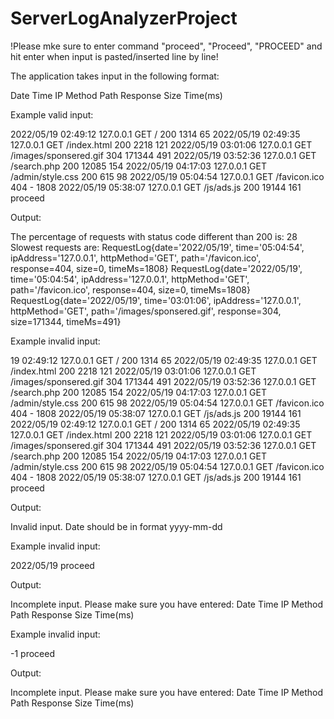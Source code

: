# ServerLogAnalyzerProject

!Please mke sure to enter command "proceed", "Proceed", "PROCEED" and hit enter when input is pasted/inserted line by line!

The application takes input in the following format:

Date  Time  IP  Method  Path  Response  Size  Time(ms)

Example valid input:

2022/05/19 02:49:12 127.0.0.1 GET / 200 1314 65
2022/05/19 02:49:35 127.0.0.1 GET /index.html 200 2218 121
2022/05/19 03:01:06 127.0.0.1 GET /images/sponsered.gif 304 171344 491
2022/05/19 03:52:36 127.0.0.1 GET /search.php 200 12085 154
2022/05/19 04:17:03 127.0.0.1 GET /admin/style.css 200 615 98
2022/05/19 05:04:54 127.0.0.1 GET /favicon.ico 404 - 1808
2022/05/19 05:38:07 127.0.0.1 GET /js/ads.js 200 19144 161
proceed

Output:

The percentage of requests with status code different than 200 is: 28
Slowest requests are: 
RequestLog{date='2022/05/19', time='05:04:54', ipAddress='127.0.0.1', httpMethod='GET', path='/favicon.ico', response=404, size=0, timeMs=1808}
RequestLog{date='2022/05/19', time='05:04:54', ipAddress='127.0.0.1', httpMethod='GET', path='/favicon.ico', response=404, size=0, timeMs=1808}
RequestLog{date='2022/05/19', time='03:01:06', ipAddress='127.0.0.1', httpMethod='GET', path='/images/sponsered.gif', response=304, size=171344, timeMs=491}

Example invalid input:

19 02:49:12 127.0.0.1 GET / 200 1314 65
2022/05/19 02:49:35 127.0.0.1 GET /index.html 200 2218 121
2022/05/19 03:01:06 127.0.0.1 GET /images/sponsered.gif 304 171344 491
2022/05/19 03:52:36 127.0.0.1 GET /search.php 200 12085 154
2022/05/19 04:17:03 127.0.0.1 GET /admin/style.css 200 615 98
2022/05/19 05:04:54 127.0.0.1 GET /favicon.ico 404 - 1808
2022/05/19 05:38:07 127.0.0.1 GET /js/ads.js 200 19144 161
2022/05/19 02:49:12 127.0.0.1 GET / 200 1314 65
2022/05/19 02:49:35 127.0.0.1 GET /index.html 200 2218 121
2022/05/19 03:01:06 127.0.0.1 GET /images/sponsered.gif 304 171344 491
2022/05/19 03:52:36 127.0.0.1 GET /search.php 200 12085 154
2022/05/19 04:17:03 127.0.0.1 GET /admin/style.css 200 615 98
2022/05/19 05:04:54 127.0.0.1 GET /favicon.ico 404 - 1808
2022/05/19 05:38:07 127.0.0.1 GET /js/ads.js 200 19144 161
proceed

Output:

Invalid input. Date should be in format yyyy-mm-dd

Example invalid input:

2022/05/19
proceed

Output:

Incomplete input. Please make sure you have entered: 
Date  Time  IP  Method  Path  Response  Size  Time(ms)

Example invalid input:

-1
proceed

Output:

Incomplete input. Please make sure you have entered: 
Date  Time  IP  Method  Path  Response  Size  Time(ms)
